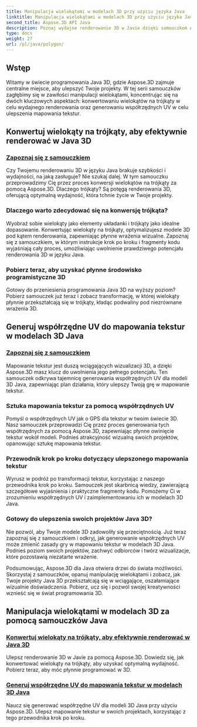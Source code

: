 ```yaml
---
title: Manipulacja wielokątami w modelach 3D przy użyciu języka Java
linktitle: Manipulacja wielokątami w modelach 3D przy użyciu języka Java
second_title: Aspose.3D API Java
description: Poznaj wydajne renderowanie 3D w Javie dzięki samouczkom Aspose.3D. Konwertuj wielokąty na trójkąty i generuj współrzędne UV, aby uzyskać optymalną wydajność i ulepszone mapowanie tekstur.
type: docs
weight: 27
url: /pl/java/polygon/
---
```

## Wstęp

Witamy w świecie programowania Java 3D, gdzie Aspose.3D zajmuje centralne miejsce, aby ulepszyć Twoje projekty. W tej serii samouczków zagłębimy się w zawiłości manipulacji wielokątami, koncentrując się na dwóch kluczowych aspektach: konwertowaniu wielokątów na trójkąty w celu wydajnego renderowania oraz generowaniu współrzędnych UV w celu ulepszenia mapowania tekstur.

## Konwertuj wielokąty na trójkąty, aby efektywnie renderować w Java 3D

### [Zapoznaj się z samouczkiem](./convert-polygons-triangles/)

Czy Twojemu renderowaniu 3D w języku Java brakuje szybkości i wydajności, na jaką zasługuje? Nie szukaj dalej. W tym samouczku przeprowadzimy Cię przez proces konwersji wielokątów na trójkąty za pomocą Aspose.3D. Dlaczego trójkąty? Są potęgą renderowania 3D, oferującą optymalną wydajność, która tchnie życie w Twoje projekty.

### Dlaczego warto zdecydować się na konwersję trójkąta?

Wyobraź sobie wielokąty jako elementy układanki i trójkąty jako idealne dopasowanie. Konwertując wielokąty na trójkąty, optymalizujesz modele 3D pod kątem renderowania, zapewniając płynne wrażenia wizualne. Zapoznaj się z samouczkiem, w którym instrukcje krok po kroku i fragmenty kodu wyjaśniają cały proces, umożliwiając uwolnienie prawdziwego potencjału renderowania 3D w języku Java.

### Pobierz teraz, aby uzyskać płynne środowisko programistyczne 3D

Gotowy do przeniesienia programowania Java 3D na wyższy poziom? Pobierz samouczek już teraz i zobacz transformację, w której wielokąty płynnie przekształcają się w trójkąty, kładąc podwaliny pod niezrównane wrażenia 3D.

## Generuj współrzędne UV do mapowania tekstur w modelach 3D Java

### [Zapoznaj się z samouczkiem](./generate-uv-coordinates/)

Mapowanie tekstur jest duszą wciągających wizualizacji 3D, a dzięki Aspose.3D masz klucz do uwolnienia jego pełnego potencjału. Ten samouczek odkrywa tajemnicę generowania współrzędnych UV dla modeli 3D Java, zapewniając plan działania, który ulepszy Twoją grę w mapowanie tekstur.

### Sztuka mapowania tekstur za pomocą współrzędnych UV

Pomyśl o współrzędnych UV jak o GPS dla tekstur w twoim świecie 3D. Nasz samouczek przeprowadzi Cię przez proces generowania tych współrzędnych za pomocą Aspose.3D, zapewniając płynne owinięcie tekstur wokół modeli. Podnieś atrakcyjność wizualną swoich projektów, opanowując sztukę mapowania tekstur.

### Przewodnik krok po kroku dotyczący ulepszonego mapowania tekstur

Wyrusz w podróż po transformacji tekstur, korzystając z naszego przewodnika krok po kroku. Samouczek jest skarbnicą wiedzy, zawierającą szczegółowe wyjaśnienia i praktyczne fragmenty kodu. Pomożemy Ci w zrozumieniu współrzędnych UV i zaimplementowaniu ich w modelach 3D Java.

### Gotowy do ulepszenia swoich projektów Java 3D?

Nie pozwól, aby Twoje modele 3D zadowoliły się przeciętnością. Już teraz zapoznaj się z samouczkiem i odkryj, jak generowanie współrzędnych UV może zmienić zasady gry w mapowaniu tekstur w modelach 3D Java. Podnieś poziom swoich projektów, zachwyć odbiorców i twórz wizualizacje, które pozostawią niezatarte wrażenie.

Podsumowując, Aspose.3D dla Java otwiera drzwi do świata możliwości. Skorzystaj z samouczków, opanuj manipulację wielokątami i zobacz, jak Twoje projekty Java 3D przekształcają się w wciągające, oszałamiające wizualnie doświadczenia. Pobierz, ucz się i pozwól swojej kreatywności wznieść się w świat programowania 3D.
## Manipulacja wielokątami w modelach 3D za pomocą samouczków Java
### [Konwertuj wielokąty na trójkąty, aby efektywnie renderować w Java 3D](./convert-polygons-triangles/)
Ulepsz renderowanie 3D w Javie za pomocą Aspose.3D. Dowiedz się, jak konwertować wielokąty na trójkąty, aby uzyskać optymalną wydajność. Pobierz teraz, aby móc płynnie programować w 3D.
### [Generuj współrzędne UV do mapowania tekstur w modelach 3D Java](./generate-uv-coordinates/)
Naucz się generować współrzędne UV dla modeli 3D Java przy użyciu Aspose.3D. Ulepsz mapowanie tekstur w swoich projektach, korzystając z tego przewodnika krok po kroku.
